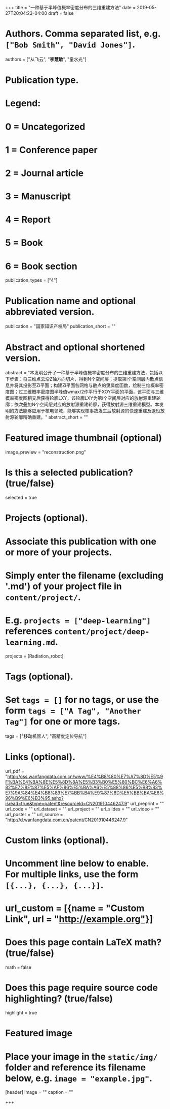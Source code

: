 +++
title = "一种基于半峰值概率密度分布的三维重建方法"
date = 2019-05-27T20:04:23-04:00
draft = false

# Authors. Comma separated list, e.g. `["Bob Smith", "David Jones"]`.
authors = ["从飞云", "**李慧敏**", "童水光"]
# Publication type.
# Legend:
# 0 = Uncategorized
# 1 = Conference paper
# 2 = Journal article
# 3 = Manuscript
# 4 = Report
# 5 = Book
# 6 = Book section
publication_types = ["4"]

# Publication name and optional abbreviated version.
publication = "国家知识产权局"
publication_short = ""

# Abstract and optional shortened version.
abstract = "本发明公开了一种基于半峰值概率密度分布的三维重建方法，包括以下步骤：将三维点云沿Z轴方向切片，得到N个空间层；提取第i个空间层内散点信息并将其投影至Zi平面；构建Zi平面各网格与散点的隶属度函数，绘制三维概率密度图；过三维概率密度图半峰值wmax/2作平行于XOY平面的平面，该平面与三维概率密度图相交后获得轮廓LXY，该轮廓LXY为第i个空间层对应的放射源重建轮廓；依次叠加N个空间层对应的放射源重建轮廓，获得放射源三维重建模型。本发明的方法能够应用于核电领域，能够实现核事故发生后放射源的快速重建及退役放射源轮廓精确重建。"
abstract_short = ""

# Featured image thumbnail (optional)
image_preview = "reconstruction.png"

# Is this a selected publication? (true/false)
selected = true

# Projects (optional).
#   Associate this publication with one or more of your projects.
#   Simply enter the filename (excluding '.md') of your project file in `content/project/`.
#   E.g. `projects = ["deep-learning"]` references `content/project/deep-learning.md`.
projects = [Radiation_robot]

# Tags (optional).
#   Set `tags = []` for no tags, or use the form `tags = ["A Tag", "Another Tag"]` for one or more tags.
tags = ["移动机器人", "高精度定位导航"]

# Links (optional).
url_pdf = "http://oss.wanfangdata.com.cn/www/%E4%B8%80%E7%A7%8D%E5%9F%BA%E4%BA%8E%E5%8D%8A%E5%B3%B0%E5%80%BC%E6%A6%82%E7%8E%87%E5%AF%86%E5%BA%A6%E5%88%86%E5%B8%83%E7%9A%84%E4%B8%89%E7%BB%B4%E9%87%8D%E5%BB%BA%E6%96%B9%E6%B3%95.ashx?isread=true&type=patent&resourceId=CN201910446247.9"
url_preprint = ""
url_code = ""
url_dataset = ""
url_project = ""
url_slides = ""
url_video = ""
url_poster = ""
url_source = "http://d.wanfangdata.com.cn/patent/CN201910446247.9"

# Custom links (optional).
#   Uncomment line below to enable. For multiple links, use the form `[{...}, {...}, {...}]`.
# url_custom = [{name = "Custom Link", url = "http://example.org"}]

# Does this page contain LaTeX math? (true/false)
math = false

# Does this page require source code highlighting? (true/false)
highlight = true

# Featured image
# Place your image in the `static/img/` folder and reference its filename below, e.g. `image = "example.jpg"`.
[header]
image = ""
caption = ""

+++
